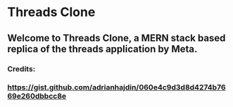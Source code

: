 # Threads Clone

## Welcome to Threads Clone, a MERN stack based replica of the threads application by Meta.

### Credits: 
### https://gist.github.com/adrianhajdin/060e4c9d3d8d4274b7669e260dbbcc8e